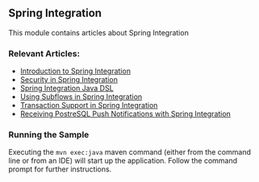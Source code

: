 ## Spring Integration

This module contains articles about Spring Integration

### Relevant Articles:
- [Introduction to Spring Integration](https://www.baeldung.com/spring-integration)
- [Security in Spring Integration](https://www.baeldung.com/spring-integration-security)
- [Spring Integration Java DSL](https://www.baeldung.com/spring-integration-java-dsl)
- [Using Subflows in Spring Integration](https://www.baeldung.com/spring-integration-subflows)
- [Transaction Support in Spring Integration](https://www.baeldung.com/spring-integration-transaction)
- [Receiving PostreSQL Push Notifications with Spring Integration](https://www.baeldung.com/spring-receiving-postresql-push-notifications)

### Running the Sample
Executing the `mvn exec:java` maven command (either from the command line or from an IDE) will start up the application. Follow the command prompt for further instructions.